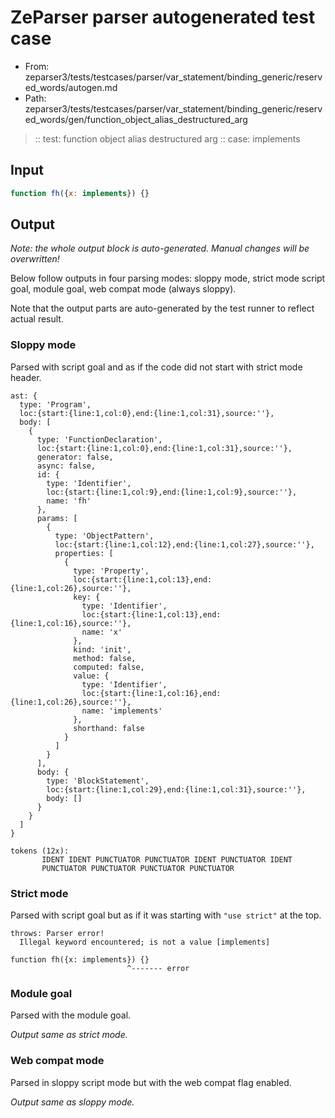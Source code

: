 # ZeParser parser autogenerated test case

- From: zeparser3/tests/testcases/parser/var_statement/binding_generic/reserved_words/autogen.md
- Path: zeparser3/tests/testcases/parser/var_statement/binding_generic/reserved_words/gen/function_object_alias_destructured_arg

> :: test: function object alias destructured arg
> :: case: implements

## Input


`````js
function fh({x: implements}) {}
`````

## Output

_Note: the whole output block is auto-generated. Manual changes will be overwritten!_

Below follow outputs in four parsing modes: sloppy mode, strict mode script goal, module goal, web compat mode (always sloppy).

Note that the output parts are auto-generated by the test runner to reflect actual result.

### Sloppy mode

Parsed with script goal and as if the code did not start with strict mode header.

`````
ast: {
  type: 'Program',
  loc:{start:{line:1,col:0},end:{line:1,col:31},source:''},
  body: [
    {
      type: 'FunctionDeclaration',
      loc:{start:{line:1,col:0},end:{line:1,col:31},source:''},
      generator: false,
      async: false,
      id: {
        type: 'Identifier',
        loc:{start:{line:1,col:9},end:{line:1,col:9},source:''},
        name: 'fh'
      },
      params: [
        {
          type: 'ObjectPattern',
          loc:{start:{line:1,col:12},end:{line:1,col:27},source:''},
          properties: [
            {
              type: 'Property',
              loc:{start:{line:1,col:13},end:{line:1,col:26},source:''},
              key: {
                type: 'Identifier',
                loc:{start:{line:1,col:13},end:{line:1,col:16},source:''},
                name: 'x'
              },
              kind: 'init',
              method: false,
              computed: false,
              value: {
                type: 'Identifier',
                loc:{start:{line:1,col:16},end:{line:1,col:26},source:''},
                name: 'implements'
              },
              shorthand: false
            }
          ]
        }
      ],
      body: {
        type: 'BlockStatement',
        loc:{start:{line:1,col:29},end:{line:1,col:31},source:''},
        body: []
      }
    }
  ]
}

tokens (12x):
       IDENT IDENT PUNCTUATOR PUNCTUATOR IDENT PUNCTUATOR IDENT
       PUNCTUATOR PUNCTUATOR PUNCTUATOR PUNCTUATOR
`````

### Strict mode

Parsed with script goal but as if it was starting with `"use strict"` at the top.

`````
throws: Parser error!
  Illegal keyword encountered; is not a value [implements]

function fh({x: implements}) {}
                          ^------- error
`````


### Module goal

Parsed with the module goal.

_Output same as strict mode._

### Web compat mode

Parsed in sloppy script mode but with the web compat flag enabled.

_Output same as sloppy mode._
